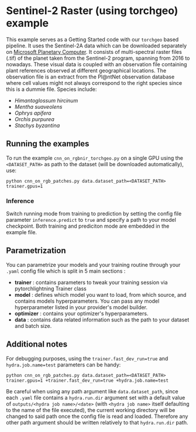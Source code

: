 # Sentinel-2 Raster (using torchgeo) example

This example serves as a Getting Started code with our `torchgeo` based pipeline.
It uses the Sentinel-2A data which can be downloaded separately on [Microsoft Planetary Computer](https://planetarycomputer.microsoft.com/dataset/sentinel-2-l2a).
It consists of multi-spectral raster files (.tif) of the planet taken from the Sentinel-2 program, spanning from 2016 to nowadays. These visual data is coupled with an observation file containing plant references observed at different geographical locations. The observation file is an extract from the Pl@ntNet observation database where cell values might not always correspond to the right species since this is a dummie file.
Species include:
- _Himantoglossum hircinum_
- _Mentha suaveolens_
- _Ophrys apifera_
- _Orchis purpurea_
- _Stachys byzantina_


## Running the examples

To run the example `cnn_on_rgbnir_torchgeo.py` on a single GPU using the `<DATASET_PATH>` as path to the dataset (will be downloaded automatically), use:
```script
python cnn_on_rgb_patches.py data.dataset_path=<DATASET_PATH> trainer.gpus=1
```

### Inference

Switch running mode from training to prediction by setting the config file parameter `inference.predict` to `true` and specify a path to your model checkpoint. Both training and prediciton mode are embedded in the example file.

## Parametrization

You can parametrize your models and your training routine through your `.yaml` config file which is split in 5 main sections :

- **trainer** : contains parameters to tweak your training session via pytorchlightning Trainer class
- **model** : defines which model you want to load, from which source, and contains models hyperparameters. You can pass any model hyperparameter listed in your provider's model builder.
- **optimizer** : contains your optimizer's hyperparameters.
- **data** : contains data related information such as the path to your dataset and batch size.

## Additional notes

For debugging purposes, using the `trainer.fast_dev_run=true` and `hydra.job.name=test` parameters can be handy:
```script
python cnn_on_rgb_patches.py data.dataset_path=<DATASET_PATH> trainer.gpus=1 +trainer.fast_dev_run=true +hydra.job.name=test
```

Be careful when using any path argument like `data.dataset_path`, since each `.yaml` file contains a `hydra.run.dir` argument set with a default value of `outputs/<hydra job name>/<date>` (with `<hydra job name>` itself defaulting to the name of the file executed), the current working directory will be changed to said path once the config file is read and loaded. Therefore any other path argument should be written relatively to that `hydra.run.dir` path.
